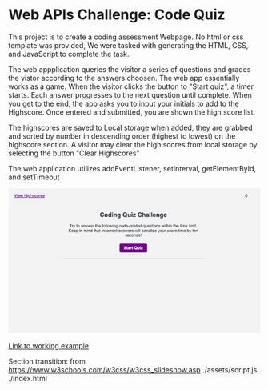 # Web APIs Challenge: Code Quiz

This project is to create a coding assessment Webpage. No html or css template was provided, We were tasked with generating the HTML, CSS, and JavaScript to complete the task.

The web appplication queries the visitor a series of questions and grades the vistor according to the answers choosen. The web app essentially works as a game. When the visitor clicks the button to "Start quiz", a timer starts. Each answer progresses to the next question until complete. When you get to the end, the app asks you to input your initials to add to the Highscore. Once 
entered and submitted, you are shown the high score list.

The highscores are saved to Local storage when added, they are grabbed and sorted by number in descending order (highest to lowest) on the highscore section. A visitor may clear the high scores from local storage by selecting the button "Clear Highscores"

The web application utilizes addEventListener, setInterval, getElementById, and setTimeout

![Screenshot](./screen.png)

[Link to working example](https://xclusive36.github.io/ApiCodeQuiz/)

Section transition: from https://www.w3schools.com/w3css/w3css_slideshow.asp
./assets/script.js
./index.html
